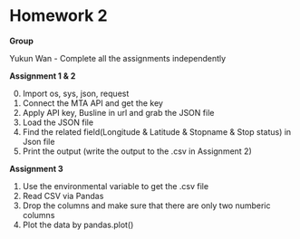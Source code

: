 # Homework 2

**Group**

Yukun Wan - Complete all the assignments independently

**Assignment 1 & 2**

0. Import os, sys, json, request
1. Connect the MTA API and get the key
2. Apply API key, Busline in url and grab the JSON file
3. Load the JSON file 
4. Find the related field(Longitude & Latitude & Stopname & Stop status) in Json file
5. Print the output (write the output to the .csv in Assignment 2)

**Assignment 3**

1. Use the environmental variable to get the .csv file
2. Read CSV via Pandas
3. Drop the columns and make sure that there are only two numberic columns
4. Plot the data by pandas.plot()
